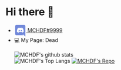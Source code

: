 # Hi there 👋

- [<img src="https://raw.githubusercontent.com/MCHDF/MCHDF/main/discord.png" width="32" height="32" align="center"> MCHDF#9999](https://discord.com)<br>
- 💻 My Page: Dead<br><br>
![MCHDF's github stats](https://github-readme-stats.vercel.app/api?username=MCHDF&title_color=fff&text_color=9f9f9f&bg_color=151515&show_icons=true&icon_color=fab1ff)<br>
![MCHDF's Top Langs](https://github-readme-stats.vercel.app/api/top-langs/?username=MCHDF&title_color=fff&icon_color=f9f9f9&text_color=9f9f9f&bg_color=151515)
[![MCHDF's Repo](https://github-readme-stats.vercel.app/api/pin?username=MCHDF&repo=MCBOT&title_color=fff&icon_color=f9f9f9&text_color=9f9f9f&bg_color=151515)](https://github.com/MCHDF/MCBOT)
